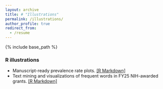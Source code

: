 ```yaml
---
layout: archive
title: # "Illustrations"
permalink: /illustrations/
author_profile: true
redirect_from:
  - /resume
---
```



{% include base_path %}

### R illustrations

* Manuscript-ready prevalence rate plots. [[R Markdown]](https://oheunj.github.io/illustrations/Prevalence_manual_250725)
* Text mining and visualizations of frequent words in FY25 NIH-awarded grants. [[R Markdown]](https://oheunj.github.io/illustrations/FY25_AwardedGrants_250401)


